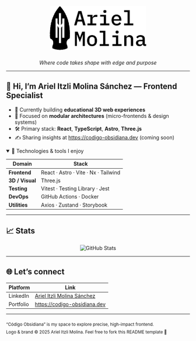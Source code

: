 <!-- Banner / hero
     ──────────────────────────────────────────────────────────────────── -->
<h1 align="center">
  <img src="https://github.com/Itzli2000/Itzli2000/blob/main/Ariel_logo.png"
       alt="Ariel Molina logo" height="120" />
</h1>

<p align="center"><em>Where code takes shape with edge&nbsp;and&nbsp;purpose</em></p>

---

## 👋 Hi, I’m Ariel Itzli Molina Sánchez — Frontend Specialist

- 🔭 Currently building **educational 3D web experiences**  
- 🧠 Focused on **modular architectures** (micro-frontends & design systems)  
- 🛠 Primary stack: **React**, **TypeScript**, **Astro**, **Three.js**  
- ✍️ Sharing insights at <https://codigo-obsidiana.dev> (coming soon)  

<details open>
<summary>🔧 Technologies & tools I enjoy</summary>

| Domain | Stack |
| ------ | ----- |
| **Frontend** | React · Astro · Vite · Nx · Tailwind |
| **3D / Visual** | Three.js |
| **Testing** | Vitest · Testing Library · Jest |
| **DevOps** | GitHub Actions · Docker |
| **Utilities** | Axios · Zustand · Storybook |

</details>

---

## 📈 Stats

<p align="center">
  <img
    src="https://github-readme-stats.vercel.app/api?username=Itzli2000&show_icons=true&theme=graywhite"
    alt="GitHub Stats" />
</p>

---

## 🌐 Let’s connect

| Platform | Link |
| -------- | ---- |
| LinkedIn | [Ariel Itzli Molina Sánchez](https://www.linkedin.com/in/ariel-itzli-molina-s%C3%A1nchez-0b4a09129/) |
| Portfolio | <https://codigo-obsidiana.dev> |

---

<sub>“Código Obsidiana” is my space to explore precise, high-impact frontend.  
Logo & brand © 2025 Ariel Itzli Molina. Feel free to fork this README template 🤝</sub>
